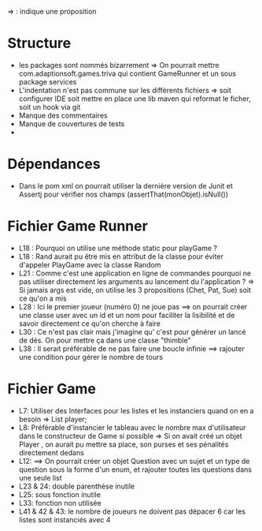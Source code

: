 => : indique une proposition

# Structure
- les packages sont nommés bizarrement 
  => On pourrait mettre com.adaptionsoft.games.triva qui contient GameRunner et un sous package services
- L'indentation n'est pas commune sur les différents fichiers
  => soit configurer IDE soit mettre en place une lib maven qui reformat le ficher, soit un hook via git
- Manque des commentaires
- Manque de couvertures de tests
- 

# Dépendances
- Dans le pom xml on pourrait utiliser la dernière version de Junit et Assertj pour vérifier nos champs (assertThat(monObjet).isNull())

# Fichier Game Runner
- L18 : Pourquoi on utilise une méthode static pour playGame ?
- L18 : Rand aurait pu être mis en attribut de la classe pour éviter d'appeler PlayGame avec la classe Random
- L21 : Comme c'est une application en ligne de commandes pourquoi ne pas utiliser directement les arguments au lancement du l'application ?
  => Si jamais args est vide, on utilise les 3 propositions (Chet, Pat, Sue) soit ce qu'on a mis
- L28 : Ici le premier joueur (numéro 0) ne joue pas
  ==> on pourrait créer une classe user avec un id et un nom pour faciliter la lisibilité et de savoir directement ce qu'on cherche à faire
- L30 : Ce n'est pas clair mais j'imagine qu' c'est pour générer un lancé de dés. On pour mettre ça dans une classe "thimble"
- L38 : Il serait préférable de ne pas faire une boucle infinie
==> rajouter une condition pour gérer le nombre de tours

# Fichier Game
- L7: Utiliser des Interfaces pour les listes et les instanciers quand on en a besoin
=> List player;
- L8: Préférable d'instancier le tableau avec le nombre max d'utilisateur dans le constructeur de Game si possible 
=> Si on avait créé un objet Player , on aurait pu mettre sa place, son purses et ses pénalités directement dedans
- L12: ==> On pourrait créer un objet Question avec un sujet et un type de question sous la forme d'un enum, et rajouter toutes les questions dans une seule list
- L23 & 24: double parenthèse inutile
- L25: sous fonction inutile
- L33: fonction non utilisée
- L41 & 42 & 43: le nombre de joueurs ne doivent pas dépacer 6 car les listes sont instanciés avec 4
